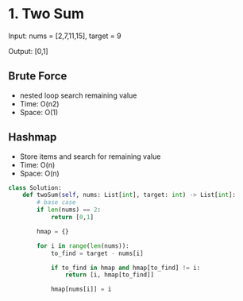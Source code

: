 # 1. Two Sum

Input: nums = [2,7,11,15], target = 9

Output: [0,1]

## Brute Force
- nested loop search remaining value
- Time: O(n2)
- Space: O(1)

## Hashmap
- Store items and search for remaining value
- Time: O(n)
- Space: O(n)

```python
class Solution:
    def twoSum(self, nums: List[int], target: int) -> List[int]:
        # base case
        if len(nums) == 2:
            return [0,1]

        hmap = {}

        for i in range(len(nums)):
            to_find = target - nums[i]

            if to_find in hmap and hmap[to_find] != i:
                return [i, hmap[to_find]]            

            hmap[nums[i]] = i
```

